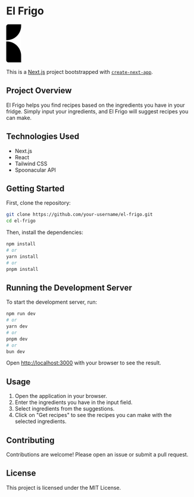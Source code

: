 # El Frigo

![El Frigo Logo](./public/ElFrigo.svg)

This is a [Next.js](https://nextjs.org) project bootstrapped with [`create-next-app`](https://github.com/vercel/next.js/tree/canary/packages/create-next-app).

## Project Overview

El Frigo helps you find recipes based on the ingredients you have in your fridge. Simply input your ingredients, and El Frigo will suggest recipes you can make.

## Technologies Used

- Next.js
- React
- Tailwind CSS
- Spoonacular API

## Getting Started

First, clone the repository:

```bash
git clone https://github.com/your-username/el-frigo.git
cd el-frigo
```

Then, install the dependencies:

```bash
npm install
# or
yarn install
# or
pnpm install
```

## Running the Development Server

To start the development server, run:

```bash
npm run dev
# or
yarn dev
# or
pnpm dev
# or
bun dev
```

Open [http://localhost:3000](http://localhost:3000) with your browser to see the result.

## Usage

1. Open the application in your browser.
2. Enter the ingredients you have in the input field.
3. Select ingredients from the suggestions.
4. Click on "Get recipes" to see the recipes you can make with the selected ingredients.

## Contributing

Contributions are welcome! Please open an issue or submit a pull request.

## License

This project is licensed under the MIT License.